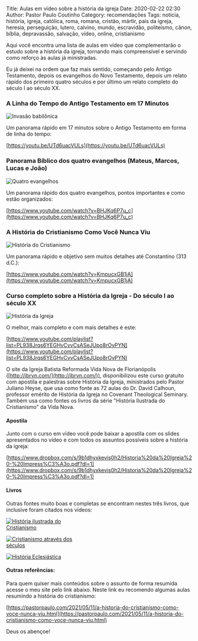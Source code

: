 Title: Aulas em vídeo sobre a história da igreja
Date: 2020-02-22 02:30
Author: Pastor Paulo Coutinho
Category: recomendações
Tags: notícia, história, igreja, católica, roma, romana, cristão, mártir, pais da igreja, heresia, perseguição, lutero, calvino, mundo, escravidão, politeísmo, cânon, bíblia, depravassão, salvação, vídeo, online, cristianismo

Aqui você encontra uma lista de aulas em vídeo que complementarão o estudo sobre a história da igreja, tornando mais compreensível e servindo como reforço às aulas já ministradas.

Eu já deixei na ordem que faz mais sentido, começando pelo Antigo Testamento, depois os evangelhos do Novo Testamento, depois um relato rápido dos primeiro quatro séculos e por último um relato completo do século I ao século XX.


### A Linha do Tempo do Antigo Testamento em 17 Minutos

<img src="{static}/images/outros/invasao-babilonica.jpg" alt="Invasão babilônica" style="max-width: 200px; margin-top: 0; margin-bottom: 0;">

Um panorama rápido em 17 minutos sobre o Antigo Testamento em forma de linha do tempo:

[https://youtu.be/UTd6uacVULs](https://youtu.be/UTd6uacVULs)

### Panorama Bíblico dos quatro evangelhos (Mateus, Marcos, Lucas e João)

<img src="{static}/images/outros/quatro-evangelhos.jpg" alt="Quatro evangelhos" style="max-width: 200px; margin-top: 0; margin-bottom: 0;">

Um panorama rápido dos quatro evangelhos, pontos importantes e como estão organizados:

[https://www.youtube.com/watch?v=BHJKq6P7u_c](https://www.youtube.com/watch?v=BHJKq6P7u_c)

### A História do Cristianismo Como Você Nunca Viu

<img src="{static}/images/outros/historia-do-cristianismo.jpg" alt="História do Cristianismo" style="max-width: 200px; margin-top: 0; margin-bottom: 0;">

Um panorama rápido e objetivo sem muitos detalhes até Constantino (313 d.C.):

[https://www.youtube.com/watch?v=KmpucxGB1jA](https://www.youtube.com/watch?v=KmpucxGB1jA)

### Curso completo sobre a História da Igreja - Do século I ao século XX

<img src="{static}/images/outros/historia-da-igreja.jpg" alt="História da Igreja" style="max-width: 200px; margin-top: 0; margin-bottom: 0;">

O melhor, mais completo e com mais detalhes é este:

[https://www.youtube.com/playlist?list=PL938Jrqs6YEGHvCvvCsASeJUpo8rOvPYN](https://www.youtube.com/playlist?list=PL938Jrqs6YEGHvCvvCsASeJUpo8rOvPYN)

O site da Igreja Batista Reformada Vida Nova de Florianópolis ([http://ibrvn.com/](http://ibrvn.com/)), disponibilizou este curso gratuito com apostila e palestras sobre História da Igreja, ministrados pelo Pastor Juliano Heyse, que usa como fonte as 72 aulas do Dr. David Calhoun, professor emérito de História da Igreja no Covenant Theological Seminary. Também usa como fontes os livros da série "História Ilustrada do Cristianismo" da Vida Nova.

#### Apostila

Junto com o curso em vídeo você pode baixar a apostila com os slides apresentados no vídeo e com todos os assuntos possíveis sobre a história da igreja:

[https://www.dropbox.com/s/9b1dhyxkevis0h2/Historia%20da%20Igreja%20-%20Impress%C3%A3o.pdf?dl=1](https://www.dropbox.com/s/9b1dhyxkevis0h2/Historia%20da%20Igreja%20-%20Impress%C3%A3o.pdf?dl=1)

#### Livros

Outras fontes muito boas e completas se encontram nestes três livros, que inclusive foram citados nos vídeos:

[<img src="{static}/images/livros/historia-ilustrada-cristianismo-box.jpg" alt="História ilustrada do Cristianismo" style="max-width: 200px; margin-top: 0; margin-bottom: 0;">](https://shope.ee/8A98uDbmXS)

[<img src="{static}/images/livros/cristianismo-atraves-dos-seculos.jpg" alt="Cristianismo através dos séculos" style="max-width: 200px; margin-top: 0; margin-bottom: 0;">](https://shope.ee/4psgw8a85A)

[<img src="{static}/images/livros/historia-eclesiastica.jpg" alt="História Eclesiástica" style="max-width: 200px; margin-top: 0; margin-bottom: 0;">](https://shope.ee/5AVXKluO0n)

#### Outras referências:

Para quem quiser mais conteúdos sobre o assunto de forma resumida acesse o meu site pelo link abaixo. Neste link eu recomendo algumas aulas resumindo a história do cristianismo:

[https://pastorpaulo.com/2021/05/11/a-historia-do-cristianismo-como-voce-nunca-viu.html](https://pastorpaulo.com/2021/05/11/a-historia-do-cristianismo-como-voce-nunca-viu.html)

Deus os abençoe!
